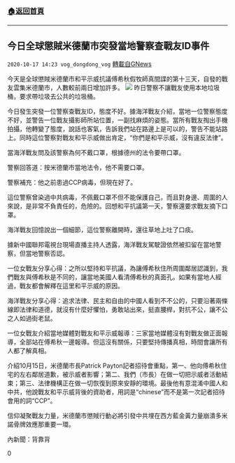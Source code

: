 ###  [:house:返回首頁](https://github.com/ourhimalayas/txt)
---

## 今日全球懲賊米德蘭市突發當地警察查戰友ID事件
`2020-10-17 14:23 vog_dongdong_vog` [轉載自GNews](https://gnews.org/zh-hant/430715/)

今天是全球懲賊米德蘭市和平示威抗議傅希秋假牧師真間諜的第十三天，自發的戰友雲集米德蘭市，人數較前兩日增加許多。
![]()![](https://s3.amazonaws.com/gnews-media-offload/wp-content/uploads/2020/10/17142225/image-101.png)
昨日警察不讓戰友使用本地垃圾桶，要求帶垃圾去公共的垃圾桶。

今日發生突發一位警察查戰友ID，態度不好。據海洋戰友介紹，當地一位警察態度不好，並警告一位戰友攝影師所站位置，一副找麻煩的姿態。當所有戰友掏出手機拍攝，他轉變了態度，說話也客氣，告訴我們站在路邊上是可以的，警告不能站路上。同時這位警察對戰友和平示威做出肯定，“你們是和平示威，沒有違反法律”。

當海洋戰友問及該警察為何不戴口罩，根據德州的法令要帶口罩。

警察回答道：按米德蘭市當地法令，他不需要口罩。

警察補充：他之前患過CCP病毒，但現在好了。

這位警察曾染過中共病毒，不佩戴口罩不但不能保護自己，而且對身邊、周圍的人來說，是非常不負責任的，危險的。回想和平抗議第一天，警察還要求戰友摘下口罩。

海洋戰友回憶說出一個細節，這位警察離開時，還往草地上吐了口痰。

據新中國聯邦電視台現場直播主持人透露，海洋戰友駕駛證依然被扣留在當地警察，但當地警察否認。

一位女戰友分享心得：之所以堅持和平抗議，為讓傅希秋住所周圍鄰居認識到，我們戰友與傅希秋是不同的，讓當地美國人看清傅希秋的真面孔。如果有當地人經過，戰友都會解釋在這里和平示威的原因。

海洋戰友分享心得：追求法律、民主和自由的中國人看到不不公的，只要沿著兩條線即法律和道德，就沒有什麼好懼怕，勇敢站出來，挺直腰桿，對抗不公，讓不公之人如過街老鼠。

一位女戰友介紹當地媒體對戰友和平示威報導：三家當地媒體沒有對戰友做正面報導，全部站在傅希秋一邊報導。但這沒有關係，只要堅持傳播真相，時間會讓所有人都了解真相。

介紹10月15日，米德蘭市長Patrick Payton記者招待會重點，第一、他向傅希秋住宅的左右鄰居道歉，被示威者影響；第二、我們（市長）在做一切把示威者活動結束；第三、法律機構正在做一切恢復到原來安靜的環境。最後他有意混淆中國人和中共，他說戰友和平示威背後的資助者，用詞是“chinese”而不是第一次記者招待會用的詞“CCP”。

信仰凝聚戰友力量，米德蘭市懲賊行動必將引發中共埋在西方藍金黃力量崩潰多米諾骨牌效應那重要一環。

內新聞：背靠背

0
